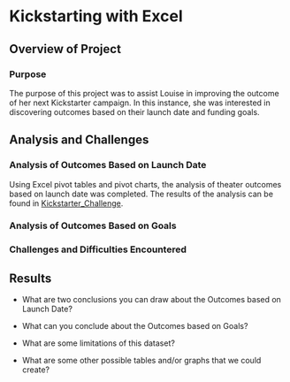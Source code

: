 # Kickstarting with Excel

## Overview of Project

### Purpose
The purpose of this project was to assist Louise in improving the outcome of her next Kickstarter campaign.  In this instance, she was interested in discovering outcomes based on their launch date and funding goals.  
## Analysis and Challenges

### Analysis of Outcomes Based on Launch Date
Using Excel pivot tables and pivot charts, the analysis of theater outcomes based on launch date was completed.  The results of the analysis can be found in [Kickstarter_Challenge](https://github.com/dkleitsch/Kickstarting_with_Excel/blob/main/Kickstarter_Challenge.zip).
### Analysis of Outcomes Based on Goals

### Challenges and Difficulties Encountered

## Results

- What are two conclusions you can draw about the Outcomes based on Launch Date?

- What can you conclude about the Outcomes based on Goals?

- What are some limitations of this dataset?

- What are some other possible tables and/or graphs that we could create?
